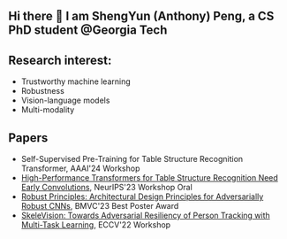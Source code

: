 ## Hi there 👋 I am ShengYun (Anthony) Peng, a CS PhD student @Georgia Tech 

## Research interest:
- Trustworthy machine learning
- Robustness
- Vision-language models
- Multi-modality

## Papers
- Self-Supervised Pre-Training for Table Structure Recognition Transformer, AAAI'24 Workshop
- [High-Performance Transformers for Table Structure Recognition Need Early Convolutions](https://github.com/poloclub/tsr-convstem), NeurIPS'23 Workshop Oral
- [Robust Principles: Architectural Design Principles for Adversarially Robust CNNs](https://github.com/poloclub/robust-principles), BMVC'23 Best Poster Award
- [SkeleVision: Towards Adversarial Resiliency of Person Tracking with Multi-Task Learning](https://github.com/nilakshdas/SkeleVision), ECCV'22 Workshop

  
<!-- github stats: credits to https://github.com/anuraghazra/github-readme-stats -->
<!-- ![Anthony's GitHub stats](https://github-readme-stats.vercel.app/api?username=ShengYun-Peng&count_private=true&show_icons=true&theme=prussian) -->
